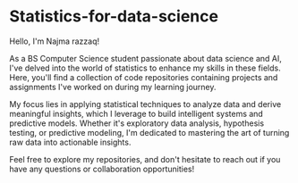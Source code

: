 # Statistics-for-data-science
 Hello, I'm Najma razzaq!

 As a BS Computer Science student passionate about data science and AI, I've delved into the world of statistics to enhance my skills in these fields. Here, you'll find a collection of code repositories containing projects and assignments I've worked on during my learning journey.

 My focus lies in applying statistical techniques to analyze data and derive meaningful insights, which I leverage to build intelligent systems and predictive models. Whether it's exploratory data analysis, hypothesis testing, or predictive modeling, I'm dedicated to mastering the art of turning raw data into actionable insights.

 Feel free to explore my repositories, and don't hesitate to reach out if you have any questions or collaboration opportunities!

